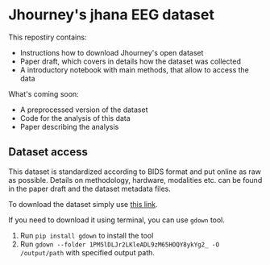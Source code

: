 # Jhourney's jhana EEG dataset

This repostiry contains:
- Instructions how to download Jhourney's open dataset
- Paper draft, which covers in details how the dataset was collected
- A introductory notebook with main methods, that allow to access the data

What's coming soon:
- A preprocessed version of the dataset
- Code for the analysis of this data
- Paper describing the analysis

## Dataset access
This dataset is standardized according to BIDS format and put online as raw as possible. Details on methodology, hardware, modalities etc. can be found in the paper draft and the dataset metadata files. 

To download the dataset simply use [this link](https://drive.google.com/drive/folders/1PM5lDLJr2LKleADL9zM65HOQY8ykYg2_?usp=drive_link).

If you need to download it using terminal, you can use `gdown` tool.

1. Run `pip install gdown` to install the tool
2. Run `gdown --folder 1PM5lDLJr2LKleADL9zM65HOQY8ykYg2_ -O /output/path` with specified output path.
